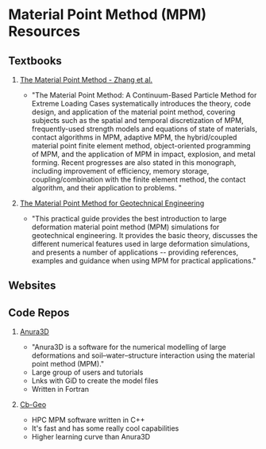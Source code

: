 # Material Point Method (MPM) Resources

## Textbooks

1)  [The Material Point Method - Zhang et al.](https://www.sciencedirect.com/book/9780124077164/the-material-point-method)
      * "The Material Point Method: A Continuum-Based Particle Method for Extreme Loading Cases systematically introduces the theory, code design, and application of the material point method, covering subjects such as the spatial and temporal discretization of MPM, frequently-used strength models and equations of state of materials, contact algorithms in MPM, adaptive MPM, the hybrid/coupled material point finite element method, object-oriented programming of MPM, and the application of MPM in impact, explosion, and metal forming. Recent progresses are also stated in this monograph, including improvement of efficiency, memory storage, coupling/combination with the finite element method, the contact algorithm, and their application to problems. "
  
2) [The Material Point Method for Geotechnical Engineering](https://www.taylorfrancis.com/books/mono/10.1201/9780429028090/material-point-method-geotechnical-engineering-james-fern-alexander-rohe-kenichi-soga-eduardo-alonso)
   * "This practical guide provides the best introduction to large deformation material point method (MPM) simulations for geotechnical engineering. It provides the basic theory, discusses the different numerical features used in large deformation simulations, and presents a number of applications -- providing references, examples and guidance when using MPM for practical applications."

## Websites


## Code Repos
1) [Anura3D](https://github.com/Anura3D/Anura3D_OpenSource/wiki)
     * "Anura3D is a software for the numerical modelling of large deformations and soil–water–structure interaction using the material point method (MPM)."
     * Large group of users and tutorials
     * Lnks with GiD to create the model files
     * Written in Fortran
  
2) [Cb-Geo](https://github.com/cb-geo/mpm?tab=readme-ov-file)
     * HPC MPM software written in C++
     * It's fast and has some really cool capabilities
     * Higher learning curve than Anura3D
